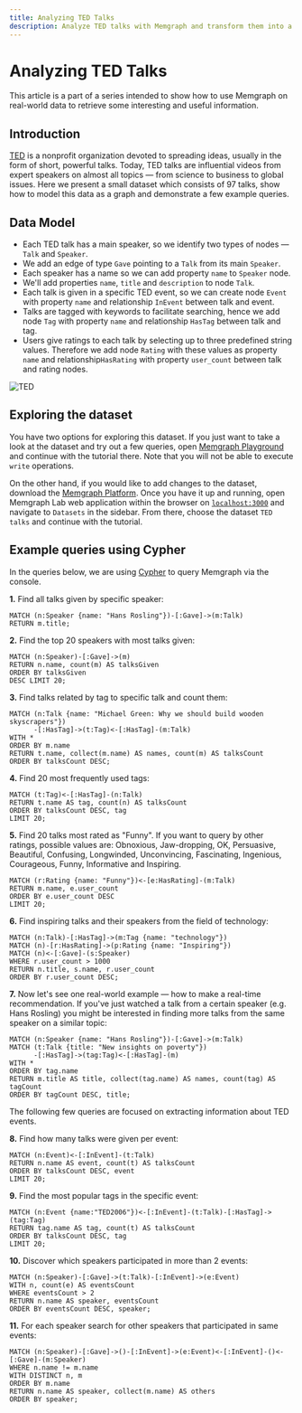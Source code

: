 ```yaml
---
title: Analyzing TED Talks
description: Analyze TED talks with Memgraph and transform them into a visualization. Learn more about tutorializing the graph analysis of the TED talks dataset with Memgraph.
---
```


# Analyzing TED Talks

This article is a part of a series intended to show how to use Memgraph on
real-world data to retrieve some interesting and useful information.

## Introduction

[TED](https://www.ted.com/) is a nonprofit organization devoted to spreading
ideas, usually in the form of short, powerful talks. Today, TED talks are
influential videos from expert speakers on almost all topics &mdash; from
science to business to global issues. Here we present a small dataset which
consists of 97 talks, show how to model this data as a graph and demonstrate a
few example queries.

## Data Model

- Each TED talk has a main speaker, so we identify two types of nodes &mdash;
  `Talk` and `Speaker`.
- We add an edge of type `Gave` pointing to a `Talk` from its main `Speaker`.
- Each speaker has a name so we can add property `name` to `Speaker` node.
- We'll add properties `name`, `title` and `description` to node `Talk`.
- Each talk is given in a specific TED event, so we can create node `Event` with
  property `name` and relationship `InEvent` between talk and event.
- Talks are tagged with keywords to facilitate searching, hence we add node
  `Tag` with property `name` and relationship `HasTag` between talk and tag.
- Users give ratings to each talk by selecting up to three predefined string
  values. Therefore we add node `Rating` with these values as property `name`
  and relationship`HasRating` with property `user_count` between talk and rating
  nodes.

![TED](/pages/querying/exploring-datasets/analyzing-ted-talks/TED_metagraph.png)

## Exploring the dataset

You have two options for exploring this dataset. If you just want to take a look
at the dataset and try out a few queries, open [Memgraph
Playground](https://playground.memgraph.com/sandbox/ted-talks) and continue with
the tutorial there. Note that you will not be able to execute `write`
operations.

On the other hand, if you would like to add changes to the dataset, download the
[Memgraph Platform](https://memgraph.com/download). Once you
have it up and running, open Memgraph Lab web application within the browser on
[`localhost:3000`](http://localhost:3000) and navigate to `Datasets` in the
sidebar. From there, choose the dataset `TED talks` and continue with the
tutorial.

## Example queries using Cypher

In the queries below, we are using [Cypher](/querying) to query Memgraph
via the console.

**1\.** Find all talks given by specific speaker:

```cypher
MATCH (n:Speaker {name: "Hans Rosling"})-[:Gave]->(m:Talk)
RETURN m.title;
```

**2\.** Find the top 20 speakers with most talks given:

```cypher
MATCH (n:Speaker)-[:Gave]->(m)
RETURN n.name, count(m) AS talksGiven
ORDER BY talksGiven
DESC LIMIT 20;
```

**3\.** Find talks related by tag to specific talk and count them:

```cypher
MATCH (n:Talk {name: "Michael Green: Why we should build wooden skyscrapers"})
      -[:HasTag]->(t:Tag)<-[:HasTag]-(m:Talk)
WITH *
ORDER BY m.name
RETURN t.name, collect(m.name) AS names, count(m) AS talksCount
ORDER BY talksCount DESC;
```

**4\.** Find 20 most frequently used tags:

```cypher
MATCH (t:Tag)<-[:HasTag]-(n:Talk)
RETURN t.name AS tag, count(n) AS talksCount
ORDER BY talksCount DESC, tag
LIMIT 20;
```

**5\.** Find 20 talks most rated as "Funny". If you want to query by other
   ratings, possible values are: Obnoxious, Jaw-dropping, OK, Persuasive,
   Beautiful, Confusing, Longwinded, Unconvincing, Fascinating, Ingenious,
   Courageous, Funny, Informative and Inspiring.

```cypher
MATCH (r:Rating {name: "Funny"})<-[e:HasRating]-(m:Talk)
RETURN m.name, e.user_count
ORDER BY e.user_count DESC
LIMIT 20;
```

**6\.** Find inspiring talks and their speakers from the field of technology:

```cypher
MATCH (n:Talk)-[:HasTag]->(m:Tag {name: "technology"})
MATCH (n)-[r:HasRating]->(p:Rating {name: "Inspiring"})
MATCH (n)<-[:Gave]-(s:Speaker)
WHERE r.user_count > 1000
RETURN n.title, s.name, r.user_count
ORDER BY r.user_count DESC;
```

**7\.** Now let's see one real-world example &mdash; how to make a real-time
   recommendation. If you've just watched a talk from a certain speaker (e.g.
   Hans Rosling) you might be interested in finding more talks from the same
   speaker on a similar topic:

```cypher
MATCH (n:Speaker {name: "Hans Rosling"})-[:Gave]->(m:Talk)
MATCH (t:Talk {title: "New insights on poverty"})
      -[:HasTag]->(tag:Tag)<-[:HasTag]-(m)
WITH *
ORDER BY tag.name
RETURN m.title AS title, collect(tag.name) AS names, count(tag) AS tagCount
ORDER BY tagCount DESC, title;
```

The following few queries are focused on extracting information about TED
events.

**8\.** Find how many talks were given per event:

```cypher
MATCH (n:Event)<-[:InEvent]-(t:Talk)
RETURN n.name AS event, count(t) AS talksCount
ORDER BY talksCount DESC, event
LIMIT 20;
```

**9\.** Find the most popular tags in the specific event:

```cypher
MATCH (n:Event {name:"TED2006"})<-[:InEvent]-(t:Talk)-[:HasTag]->(tag:Tag)
RETURN tag.name AS tag, count(t) AS talksCount
ORDER BY talksCount DESC, tag
LIMIT 20;
```

**10\.** Discover which speakers participated in more than 2 events:

```cypher
MATCH (n:Speaker)-[:Gave]->(t:Talk)-[:InEvent]->(e:Event)
WITH n, count(e) AS eventsCount
WHERE eventsCount > 2
RETURN n.name AS speaker, eventsCount
ORDER BY eventsCount DESC, speaker;
```

**11\.** For each speaker search for other speakers that participated in same
events:

```cypher
MATCH (n:Speaker)-[:Gave]->()-[:InEvent]->(e:Event)<-[:InEvent]-()<-[:Gave]-(m:Speaker)
WHERE n.name != m.name
WITH DISTINCT n, m
ORDER BY m.name
RETURN n.name AS speaker, collect(m.name) AS others
ORDER BY speaker;
```

